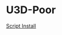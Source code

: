 # U3D-Poor

[Script Install](https://raw.githubusercontent.com/precise4/U3D-Poor/main/UNIT3D-BON-Giveaway.user.js)
